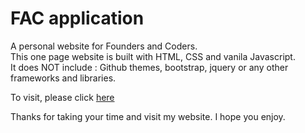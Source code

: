# FAC application 
A personal website for Founders and Coders.<br>
This one page website is built with HTML, CSS and vanila Javascript.<br> 
It does NOT include : Github themes, bootstrap, jquery or any other frameworks and libraries.

To visit, please click <a href="http://itsina96.github.io/FAC-application">here</a>

Thanks for taking your time and visit my website. I hope you enjoy. 
